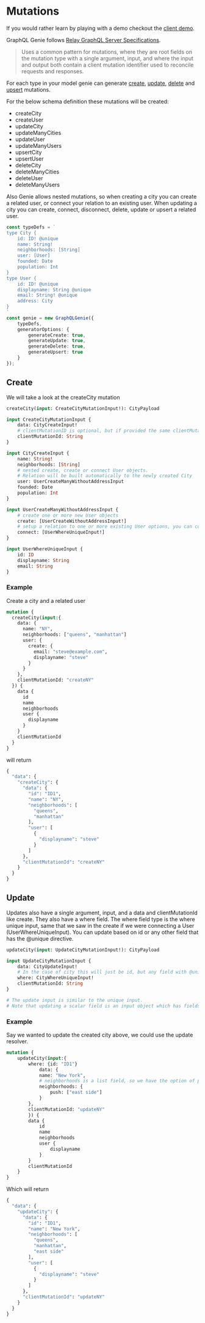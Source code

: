 # Mutations

If you would rather learn by playing with a demo checkout the [client demo](https://genie-team.github.io/graphql-genie-client/).

GraphQL Genie follows [Relay GraphQL Server Specifications](https://facebook.github.io/relay/docs/en/graphql-server-specification.html#mutations). 

> Uses a common pattern for mutations, where they are root fields on the mutation type with a single argument, input, and where the input and output both contain a client mutation identifier used to reconcile requests and responses.

For each type in your model genie can generate [create](#create), [update](#update), [delete](#delete) and [upsert](#upsert) mutations.



For the below schema definition these mutations will be created:
* createCity
* createUser
* updateCity
* updateManyCities
* updateUser
* updateManyUsers
* upsertCity
* upsertUser
* deleteCity
* deleteManyCities
* deleteUser
* deleteManyUsers

Also Genie allows nested mutations, so when creating a city you can create a related user, or connect your relation to an existing user. When updating a city you can create, connect, disconnect, delete, update or upsert a related user.

```typescript 
const typeDefs = `
type City {
	id: ID! @unique
	name: String!
	neighborhoods: [String]
	user: [User]
	founded: Date
	population: Int
}
type User {
	id: ID! @unique
	displayname: String @unique
	email: String! @unique
	address: City
}
`
const genie = new GraphQLGenie({ 
	typeDefs, 
	generatorOptions: {
		generateCreate: true,
		generateUpdate: true,
		generateDelete: true,
		generateUpsert: true
	}
});
```

## Create

We will take a look at the createCity mutation

```graphql
createCity(input: CreateCityMutationInput!): CityPayload

input CreateCityMutationInput {
	data: CityCreateInput!
	# clientMutationID is optional, but if provided the same clientMutationId will be returned
	clientMutationId: String
}

input CityCreateInput {
	name: String!
	neighborhoods: [String]
	# nested create, create or connect User objects. 
	# Relation will be built automatically to the newly created City
	user: UserCreateManyWithoutAddressInput
	founded: Date
	population: Int
}

input UserCreateManyWithoutAddressInput {
	# create one or more new User objects
	create: [UserCreateWithoutAddressInput!]
	# setup a relation to one or more existing User options, you can connect based on any unique field
	connect: [UserWhereUniqueInput!]
}

input UserWhereUniqueInput {
	id: ID
	displayname: String
	email: String
}
```

### Example
Create a city and a related user

```graphql
mutation {
  createCity(input:{
    data: {
      name: "NY",
      neighborhoods: ["queens", "manhattan"]
      user: {
        create: {
          email: "steve@example.com",
          displayname: "steve"
        }
      }
    },
    clientMutationId: "createNY"
  }) {
    data {
      id
      name
      neighborhoods
      user {
        displayname
      }
    }
    clientMutationId
  }
}
```

will return

```graphql
{
  "data": {
    "createCity": {
      "data": {
        "id": "ID1",
        "name": "NY",
        "neighborhoods": [
          "queens",
          "manhattan"
        ],
        "user": [
          {
            "displayname": "steve"
          }
        ]
      },
      "clientMutationId": "createNY"
    }
  }
}
```

## Update

Updates also have a single argument, input, and a data and clientMutationId like create. They also have a where field. The where field type is the where unique input, same that we saw in the create if we were connecting a User (UserWhereUniqueInput). You can update based on id or any other field that has the @unique directive.

```graphql
updateCity(input: UpdateCityMutationInput!): CityPayload

input UpdateCityMutationInput {
	data: CityUpdateInput!
	# In the case of city this will just be id, but any field with @unique would be allowed
	where: CityWhereUniqueInput!
	clientMutationId: String
}

# The update input is similar to the unique input. 
# Note that updating a scalar field is an input object which has fields for push, pull and set

```

### Example

Say we wanted to update the created city above, we could use the update resolver.

```graphql
mutation {
	updateCity(input:{
		where: {id: "ID1"}
			data: {
			name: "New York",
			# neighborhoods is a list field, so we have the option of push, pull or set when updating
			neighborhoods: {
				push: ["east side"]
			}      
		},
		clientMutationId: "updateNY"
		}) {
		data {
			id
			name
			neighborhoods
			user {
				displayname
			}
		}
		clientMutationId
	}
}
```

Which will return

```graphql
{
  "data": {
    "updateCity": {
      "data": {
        "id": "ID1",
        "name": "New York",
        "neighborhoods": [
          "queens",
          "manhattan",
          "east side"
        ],
        "user": [
          {
            "displayname": "steve"
          }
        ]
      },
      "clientMutationId": "updateNY"
    }
  }
}

```

